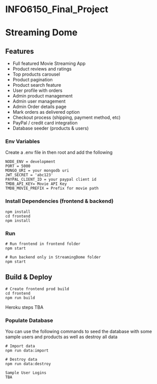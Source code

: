 # INFO6150_Final_Project
# Streaming Dome


## Features

- Full featured Movie Streaming App
- Product reviews and ratings
- Top products carousel
- Product pagination
- Product search feature
- User profile with orders
- Admin product management
- Admin user management
- Admin Order details page
- Mark orders as delivered option
- Checkout process (shipping, payment method, etc)
- PayPal / credit card integration
- Database seeder (products & users)

### Env Variables

Create a .env file in then root and add the following

```
NODE_ENV = development
PORT = 5000
MONGO_URI = your mongodb uri
JWT_SECRET = 'abc123'
PAYPAL_CLIENT_ID = your paypal client id
TMDB_API_KEY= Movie API Key
TMDB_MOVIE_PREFIX = Prefix for movie path
```

### Install Dependencies (frontend & backend)

```
npm install
cd frontend
npm install
```

### Run

```
# Run frontend in frontend folder
npm start

# Run backend only in StreamingDome folder
npm start
```

## Build & Deploy

```
# Create frontend prod build
cd frontend
npm run build
```

Heroku steps
TBA

### Populate Database

You can use the following commands to seed the database with some sample users and products as well as destroy all data

```
# Import data 
npm run data:import

# Destroy data
npm run data:destroy
```

```
Sample User Logins
TBA
```
